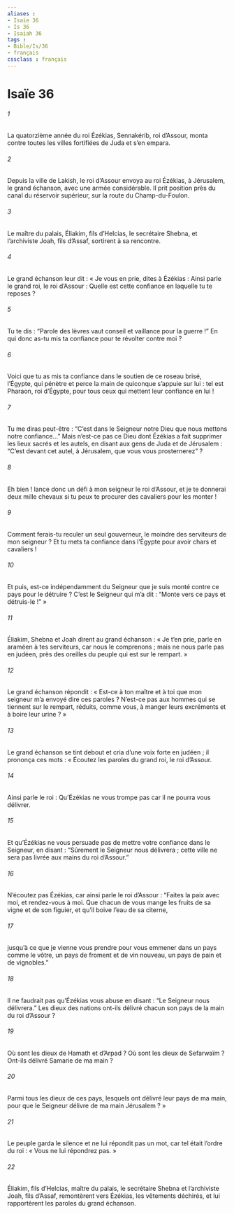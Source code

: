 ```yaml
---
aliases : 
- Isaïe 36
- Is 36
- Isaiah 36
tags : 
- Bible/Is/36
- français
cssclass : français
---
```


# Isaïe 36

###### 1
La quatorzième année du roi Ézékias, Sennakérib, roi d’Assour, monta contre toutes les villes fortifiées de Juda et s’en empara.
###### 2
Depuis la ville de Lakish, le roi d’Assour envoya au roi Ézékias, à Jérusalem, le grand échanson, avec une armée considérable. Il prit position près du canal du réservoir supérieur, sur la route du Champ-du-Foulon.
###### 3
Le maître du palais, Éliakim, fils d’Helcias, le secrétaire Shebna, et l’archiviste Joah, fils d’Assaf, sortirent à sa rencontre.
###### 4
Le grand échanson leur dit : « Je vous en prie, dites à Ézékias : Ainsi parle le grand roi, le roi d’Assour : Quelle est cette confiance en laquelle tu te reposes ?
###### 5
Tu te dis : “Parole des lèvres vaut conseil et vaillance pour la guerre !” En qui donc as-tu mis ta confiance pour te révolter contre moi ?
###### 6
Voici que tu as mis ta confiance dans le soutien de ce roseau brisé, l’Égypte, qui pénètre et perce la main de quiconque s’appuie sur lui : tel est Pharaon, roi d’Égypte, pour tous ceux qui mettent leur confiance en lui !
###### 7
Tu me diras peut-être : “C’est dans le Seigneur notre Dieu que nous mettons notre confiance…” Mais n’est-ce pas ce Dieu dont Ézékias a fait supprimer les lieux sacrés et les autels, en disant aux gens de Juda et de Jérusalem : “C’est devant cet autel, à Jérusalem, que vous vous prosternerez” ?
###### 8
Eh bien ! lance donc un défi à mon seigneur le roi d’Assour, et je te donnerai deux mille chevaux si tu peux te procurer des cavaliers pour les monter !
###### 9
Comment ferais-tu reculer un seul gouverneur, le moindre des serviteurs de mon seigneur ? Et tu mets ta confiance dans l’Égypte pour avoir chars et cavaliers !
###### 10
Et puis, est-ce indépendamment du Seigneur que je suis monté contre ce pays pour le détruire ? C’est le Seigneur qui m’a dit : “Monte vers ce pays et détruis-le !” »
###### 11
Éliakim, Shebna et Joah dirent au grand échanson : « Je t’en prie, parle en araméen à tes serviteurs, car nous le comprenons ; mais ne nous parle pas en judéen, près des oreilles du peuple qui est sur le rempart. »
###### 12
Le grand échanson répondit : « Est-ce à ton maître et à toi que mon seigneur m’a envoyé dire ces paroles ? N’est-ce pas aux hommes qui se tiennent sur le rempart, réduits, comme vous, à manger leurs excréments et à boire leur urine ? »
###### 13
Le grand échanson se tint debout et cria d’une voix forte en judéen ; il prononça ces mots : « Écoutez les paroles du grand roi, le roi d’Assour.
###### 14
Ainsi parle le roi : Qu’Ézékias ne vous trompe pas car il ne pourra vous délivrer.
###### 15
Et qu’Ézékias ne vous persuade pas de mettre votre confiance dans le Seigneur, en disant : “Sûrement le Seigneur nous délivrera ; cette ville ne sera pas livrée aux mains du roi d’Assour.”
###### 16
N’écoutez pas Ézékias, car ainsi parle le roi d’Assour : “Faites la paix avec moi, et rendez-vous à moi. Que chacun de vous mange les fruits de sa vigne et de son figuier, et qu’il boive l’eau de sa citerne,
###### 17
jusqu’à ce que je vienne vous prendre pour vous emmener dans un pays comme le vôtre, un pays de froment et de vin nouveau, un pays de pain et de vignobles.”
###### 18
Il ne faudrait pas qu’Ézékias vous abuse en disant : “Le Seigneur nous délivrera.” Les dieux des nations ont-ils délivré chacun son pays de la main du roi d’Assour ?
###### 19
Où sont les dieux de Hamath et d’Arpad ? Où sont les dieux de Sefarwaïm ? Ont-ils délivré Samarie de ma main ?
###### 20
Parmi tous les dieux de ces pays, lesquels ont délivré leur pays de ma main, pour que le Seigneur délivre de ma main Jérusalem ? »
###### 21
Le peuple garda le silence et ne lui répondit pas un mot, car tel était l’ordre du roi : « Vous ne lui répondrez pas. »
###### 22
Éliakim, fils d’Helcias, maître du palais, le secrétaire Shebna et l’archiviste Joah, fils d’Assaf, remontèrent vers Ézékias, les vêtements déchirés, et lui rapportèrent les paroles du grand échanson.

